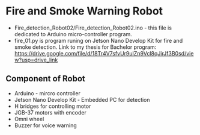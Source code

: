 # Fire and Smoke Warning Robot
- Fire_detection_Robot02/Fire_detection_Robot02.ino - this file is dedicated to Arduino micro-controller program.
- fire_01.py is program runing on Jetson Nano Develop Kit for fire and smoke detection.
Link to my thesis for Bachelor program: https://drive.google.com/file/d/18Tr4V7sfvUr9uIZn9Vcl8qJirJf3B0sd/view?usp=drive_link
## Component of Robot
- Arduino - mircro controller
- Jetson Nano Develop Kit - Embedded PC for detection
- H bridges for controlling motor
- JGB-37 motors with encoder
- Omni wheel
- Buzzer for voice warning
  
